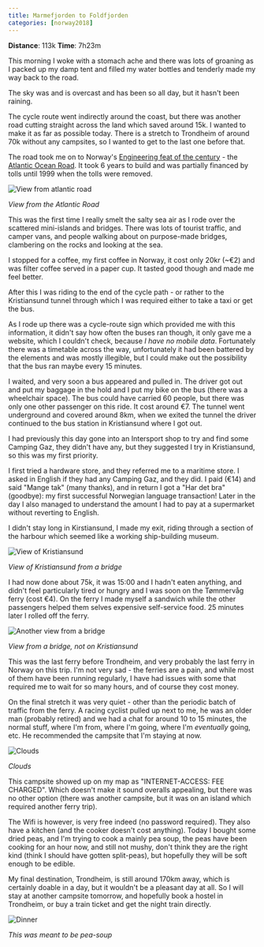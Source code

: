 ```yaml
---
title: Marmefjorden to Foldfjorden
categories: [norway2018]
---
```


**Distance**: 113k
**Time**: 7h23m

This morning I woke with a stomach ache and there was lots of groaning as I
packed up my damp tent and filled my water bottles and tenderly made my way
back to the road.

The sky was and is overcast and has been so all day, but it hasn't been
raining.

The cycle route went indirectly around the coast, but there was another road
cutting straight across the land which saved around 15k. I wanted to make it
as far as possible today. There is a stretch to Trondheim of around 70k
without any campsites, so I wanted to get to the last one before that.

The road took me on to Norway's [Engineering feat of the
century](https://www.visitnorway.com/places-to-go/fjord-norway/northwest/listings-northwest/national-tourist-route-atlanterhavsvegen/11862/) - the [Atlantic Ocean Road](https://en.wikipedia.org/wiki/Atlantic_Ocean_Road). It took 6 years to build and was partially financed by tolls until 1999 when
the tolls were removed.

![View from atlantic road](/images/norway/2018-07-12/IMG_20180712_115229.jpg)

*View from the Atlantic Road*

This was the first time I really smelt the salty sea air as I rode over the
scattered mini-islands and bridges. There was lots of tourist traffic, and
camper vans, and people walking about on purpose-made bridges, clambering on
the rocks and looking at the sea.

I stopped for a coffee, my first coffee in Norway, it cost only 20kr (~€2) and
was filter coffee served in a paper cup. It tasted good though and made me
feel better.

After this I was riding to the end of the cycle path - or rather to the
Kristiansund tunnel through which I was required either to take a taxi or get
the bus.

As I rode up there was a cycle-route sign which provided me with this
information, it didn't say how often the buses ran though, it only gave me a
website, which I couldn't check, because _I have no mobile data_. Fortunately
there was a timetable across the way, unfortunately it had been battered by
the elements and was mostly illegible, but I could make out the possibility
that the bus ran maybe every 15 minutes.

I waited, and very soon a bus appeared and pulled in. The driver got out and
put my baggage in the hold and I put my bike on the bus (there was a
wheelchair space). The bus could have carried 60 people, but there was only
one other passenger on this ride. It cost around €7. The tunnel went
underground and covered around 8km, when we exited the tunnel the driver
continued to the bus station in Kristiansund where I got out.

I had previously this day gone into an Intersport shop to try and find some
Camping Gaz, they didn't have any, but they suggested I try in Kristiansund,
so this was my first priority.

I first tried a hardware store, and they referred me to a maritime store. I
asked in English if they had any Camping Gaz, and they did. I paid (€14) and
said "Mange tak" (many thanks), and in return I got a "Har det bra" (goodbye):
my first successful Norwegian language transaction! Later in the day I also
managed to understand the amount I had to pay at a supermarket without
reverting to English.

I didn't stay long in Kirstiansund, I made my exit, riding through a section
of the harbour which seemed like a working ship-building museum.

![View of Kristiansund](/images/norway/2018-07-12/IMG_20180712_151524.jpg)

*View of Kristiansund from a bridge*

I had now done about 75k, it was 15:00 and I hadn't eaten anything, and didn't
feel particularly tired or hungry and I was soon on the Tømmervåg ferry (cost
€4). On the ferry I made myself a sandwich while the other passengers helped
them selves expensive self-service food. 25 minutes later I rolled off the
ferry.

![Another view from a bridge](/images/norway/2018-07-12/IMG_20180712_174734.jpg)

*View from a bridge, not on Kristiansund*

This was the last ferry before Trondheim, and very probably the last ferry in
Norway on this trip. I'm not very sad - the ferries are a pain, and while most
of them have been running regularly, I have had issues with some that required
me to wait for so many hours, and of course they cost money.

On the final stretch it was very quiet - other than the periodic batch of
traffic from the ferry. A racing cyclist pulled up next to me, he was an older
man (probably retired) and we had a chat for around 10 to 15 minutes, the
normal stuff, where I'm from, where I'm going, where I'm _eventually_ going,
etc. He recommended the campsite that I'm staying at now.

![Clouds](/images/norway/2018-07-12/IMG_20180712_180904.jpg)

*Clouds*

This campsite showed up on my map as "INTERNET-ACCESS: FEE CHARGED". Which
doesn't make it sound overalls appealing, but there was no other option (there
was another campsite, but it was on an island which required another ferry
trip).

The Wifi is however, is very free indeed (no password required). They also
have a kitchen (and the cooker doesn't cost anything). Today I bought some
dried peas, and I'm trying to cook a mainly pea soup, the peas have been
cooking for an hour now, and still not mushy, don't think they are the right
kind (think I should have gotten split-peas), but hopefully they will be soft
enough to be edible.

My final destination, Trondheim, is still around 170km away, which is
certainly doable in a day, but it wouldn't be a pleasant day at all. So I will
stay at another campsite tomorrow, and hopefully book a hostel in Trondheim,
or buy a train ticket and get the night train directly.

![Dinner](/images/norway/2018-07-12/IMG_20180712_201249.jpg)

*This was meant to be pea-soup*
